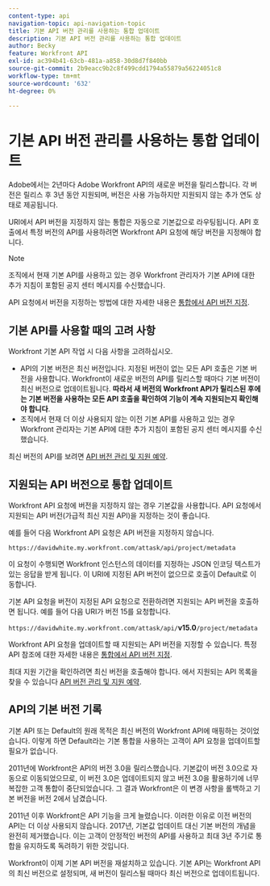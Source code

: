 ```yaml
---
content-type: api
navigation-topic: api-navigation-topic
title: 기본 API 버전 관리를 사용하는 통합 업데이트
description: 기본 API 버전 관리를 사용하는 통합 업데이트
author: Becky
feature: Workfront API
exl-id: ac394b41-63cb-481a-a858-30d8d7f840bb
source-git-commit: 2b9eacc9b2c8f499cdd1794a55879a56224051c8
workflow-type: tm+mt
source-wordcount: '632'
ht-degree: 0%

---
```


# 기본 API 버전 관리를 사용하는 통합 업데이트

Adobe에서는 2년마다 Adobe Workfront API의 새로운 버전을 릴리스합니다. 각 버전은 릴리스 후 3년 동안 지원되며, 버전은 사용 가능하지만 지원되지 않는 추가 연도 상태로 제공됩니다.

URI에서 API 버전을 지정하지 않는 통합은 자동으로 기본값으로 라우팅됩니다. API 호출에서 특정 버전의 API를 사용하려면 Workfront API 요청에 해당 버전을 지정해야 합니다.

>[!NOTE]
>
>조직에서 현재 기본 API를 사용하고 있는 경우 Workfront 관리자가 기본 API에 대한 추가 지침이 포함된 공지 센터 메시지를 수신했습니다.

API 요청에서 버전을 지정하는 방법에 대한 자세한 내용은 [통합에서 API 버전 지정](../../wf-api/api/specify-api-version-integrations.md).

## 기본 API를 사용할 때의 고려 사항

Workfront 기본 API 작업 시 다음 사항을 고려하십시오.

* API의 기본 버전은 최신 버전입니다. 지정된 버전이 없는 모든 API 호출은 기본 버전을 사용합니다. Workfront이 새로운 버전의 API를 릴리스할 때마다 기본 버전이 최신 버전으로 업데이트됩니다. **따라서 새 버전의 Workfront API가 릴리스된 후에는 기본 버전을 사용하는 모든 API 호출을 확인하여 기능이 계속 지원되는지 확인해야 합니다**.
* 조직에서 현재 더 이상 사용되지 않는 이전 기본 API를 사용하고 있는 경우 Workfront 관리자는 기본 API에 대한 추가 지침이 포함된 공지 센터 메시지를 수신했습니다.

최신 버전의 API를 보려면 [API 버전 관리 및 지원 예약](../../wf-api/api/api-version-support-schedule.md).

## 지원되는 API 버전으로 통합 업데이트

Workfront API 요청에 버전을 지정하지 않는 경우 기본값을 사용합니다. API 요청에서 지원되는 API 버전(가급적 최신 지원 API)을 지정하는 것이 좋습니다.

예를 들어 다음 Workfront API 요청은 API 버전을 지정하지 않습니다.

`https://davidwhite.my.workfront.com/attask/api/project/metadata`

이 요청이 수행되면 Workfront 인스턴스의 데이터를 지정하는 JSON 인코딩 텍스트가 있는 응답을 받게 됩니다. 이 URI에 지정된 API 버전이 없으므로 호출이 Default로 이동합니다.

기본 API 요청을 버전이 지정된 API 요청으로 전환하려면 지원되는 API 버전을 호출하면 됩니다. 예를 들어 다음 URI가 버전 15를 요청합니다.

`https://davidwhite.my.workfront.com/attask/api/`**v15.0**`/project/metadata`

Workfront API 요청을 업데이트할 때 지원되는 API 버전을 지정할 수 있습니다. 특정 API 참조에 대한 자세한 내용은 [통합에서 API 버전 지정](../../wf-api/api/specify-api-version-integrations.md).

최대 지원 기간을 확인하려면 최신 버전을 호출해야 합니다. 에서 지원되는 API 목록을 찾을 수 있습니다 [API 버전 관리 및 지원 예약](../../wf-api/api/api-version-support-schedule.md).

## API의 기본 버전 기록

기본 API 또는 Default의 원래 목적은 최신 버전의 Workfront API에 매핑하는 것이었습니다. 이렇게 하면 Default라는 기본 통합을 사용하는 고객이 API 요청을 업데이트할 필요가 없습니다.

2011년에 Workfront은 API의 버전 3.0을 릴리스했습니다. 기본값이 버전 3.0으로 자동으로 이동되었으므로, 이 버전 3.0은 업데이트되지 않고 버전 3.0을 활용하기에 너무 복잡한 고객 통합이 중단되었습니다. 그 결과 Workfront은 이 변경 사항을 롤백하고 기본 버전을 버전 2에서 남겼습니다.

2011년 이후 Workfront은 API 기능을 크게 늘렸습니다. 이러한 이유로 이전 버전의 API는 더 이상 사용되지 않습니다. 2017년, 기본값 업데이트 대신 기본 버전의 개념을 완전히 제거했습니다. 이는 고객이 안정적인 버전의 API를 사용하고 최대 3년 주기로 통합을 유지하도록 독려하기 위한 것입니다.

Workfront이 이제 기본 API 버전을 재설치하고 있습니다. 기본 API는 Workfront API의 최신 버전으로 설정되며, 새 버전이 릴리스될 때마다 최신 버전으로 업데이트됩니다.

